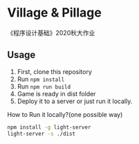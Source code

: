# Village & Pillage

《程序设计基础》2020秋大作业

## Usage

1. First, clone this repository
2. Run `npm install`
3. Run `npm run build`
4. Game is ready in dist folder
5. Deploy it to a server or just run it locally.

How to Run it locally?(one possible way)

```sh
npm install -g light-server
light-server -s ./dist
```
